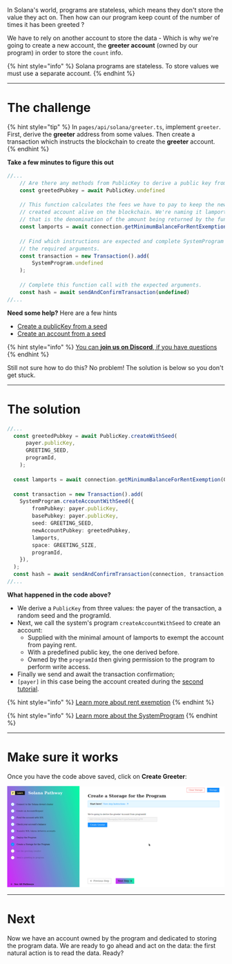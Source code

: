 In Solana's world, programs are stateless, which means they don't store the value they act on. Then how can our program keep count of the number of times it has been greeted ? 

We have to rely on another account to store the data - Which is why we're going to create a new account, the **greeter account** (owned by our program) in order to store the `count` info.

{% hint style="info" %}
Solana programs are stateless. To store values we must use a separate account.
{% endhint %}

----------------------------------

# The challenge

{% hint style="tip" %}
In `pages/api/solana/greeter.ts`, implement `greeter`. First, derive the **greeter** address from some values. Then create a transaction which instructs the blockchain to create the **greeter** account. 
{% endhint %}

**Take a few minutes to figure this out**

```typescript
//...
    // Are there any methods from PublicKey to derive a public key from a seed?
    const greetedPubkey = await PublicKey.undefined  

    // This function calculates the fees we have to pay to keep the newly 
    // created account alive on the blockchain. We're naming it lamports because
    // that is the denomination of the amount being returned by the function.
    const lamports = await connection.getMinimumBalanceForRentExemption(GREETING_SIZE);

    // Find which instructions are expected and complete SystemProgram with
    // the required arguments.
    const transaction = new Transaction().add(
        SystemProgram.undefined
    );
    
    // Complete this function call with the expected arguments. 
    const hash = await sendAndConfirmTransaction(undefined)
//...
```

**Need some help?** Here are a few hints
* [Create a publicKey from a seed](https://solana-labs.github.io/solana-web3.js/classes/PublicKey.html#createWithSeed)  
* [Create an account from a seed](https://solana-labs.github.io/solana-web3.js/classes/SystemProgram.html#createAccountWithSeed)  

{% hint style="info" %}
[You can **join us on Discord**, if you have questions](https://discord.gg/fszyM7K)
{% endhint %}

Still not sure how to do this? No problem! The solution is below so you don't get stuck.

----------------------------------

# The solution

```typescript
//...
  const greetedPubkey = await PublicKey.createWithSeed(
      payer.publicKey,
      GREETING_SEED,
      programId,
    );

  const lamports = await connection.getMinimumBalanceForRentExemption(GREETING_SIZE);

  const transaction = new Transaction().add(
    SystemProgram.createAccountWithSeed({
        fromPubkey: payer.publicKey,
        basePubkey: payer.publicKey,
        seed: GREETING_SEED,
        newAccountPubkey: greetedPubkey,
        lamports,
        space: GREETING_SIZE,
        programId,
    }),
  );
  const hash = await sendAndConfirmTransaction(connection, transaction, [payer])
//...
```

**What happened in the code above?**

* We derive a `PublicKey` from three values: the payer of the transaction, a random seed and the programId.
* Next, we call the system's program `createAccountWithSeed` to create an account:
  * Supplied with the minimal amount of lamports to exempt the account from paying rent.
  * With a predefined public key, the one derived before.
  * Owned by the `programId` then giving permission to the program to perform write access.  
* Finally we send and await the transaction confirmation; 
* `[payer]` in this case being the account created during the [second tutorial](https://learn.figment.io/tutorials/create-solana-keypair).

{% hint style="info" %}
[Learn more about rent exemption](https://docs.solana.com/developing/programming-model/accounts#rent-exemption)
{% endhint %}

{% hint style="info" %}
[Learn more about the SystemProgram](https://docs.solana.com/developing/runtime-facilities/programs#system-program)
{% endhint %}

----------------------------------

# Make sure it works

Once you have the code above saved, click on **Create Greeter**:

![](../../../.gitbook/assets/solana-greeter-v3.gif)

----------------------------------

# Next

Now we have an account owned by the program and dedicated to storing the program data. We are ready to go ahead and act on the data: the first natural action is to read the data. Ready?
